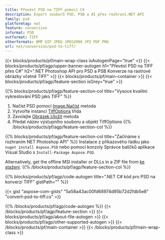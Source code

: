 ```yaml
---
title: Převést PSD na TIFF pomocí C#
description: Export souborů PSD, PSB a AI přes rozhraní.NET API
family: psd
platformtag: net
feature: conversion
informat: PSD
outformat: TIFF
otherformats: BMP GIF JPEG JPEG2000 JP2 PDF PNG
url: net/conversion/psd-to-tiff/
---
```


{{< blocks/products/pf/main-wrap-class isAutogenPage="true" >}}
{{< blocks/products/pf/agp/upper-banner-autogen h1="Převést PSD na TIFF přes C#" h2=".NET Photoshop API pro PSD a PSB Konverze na rastrové obrázky včetně TIFF" >}}
{{< blocks/products/pf/main-container >}}
{{< blocks/products/pf/agp/feature-section isGrey="true" >}}

{{% blocks/products/pf/agp/feature-section-col title="Vysoce kvalitní vykreslování PSD jako TIFF" %}}
1. Načíst PSD pomocí [Image.Načíst](https://apireference.aspose.com/psd/net/aspose.psd/image/methods/load/index) metoda
1. Vytvořte instanci [TiffOptions](https://apireference.aspose.com/psd/net/aspose.psd.imageoptions/tiffoptions) třída
1. Zavolejte [Obrázek.Uložit](https://apireference.aspose.com/psd/net/aspose.psd/image/methods/save/index) metoda
1. Předat název výstupního souboru a objekt TiffOptions
{{% /blocks/products/pf/agp/feature-section-col %}}

{{% blocks/products/pf/agp/feature-section-col title="Začínáme s rozhraním NET Photoshop API" %}}
Instalace z příkazového řádku jako ```nuget install Aspose.PSD``` nebo pomocí konzoly Správce balíčků aplikace Visual Studio s ```Install-Package Aspose.PSD```.

Alternatively, get the offline MSI installer or DLLs in a ZIP file from [ke stažení](https://releases.aspose.com/psd/net).
{{% /blocks/products/pf/agp/feature-section-col %}}

{{% blocks/products/pf/agp/code-autogen title=".NET C# kód pro PSD na konverzi TIFF" gistPath="" %}}

{{< gist "aspose-com-gists" "5a58a43ac00fd68974d95b72d2fdb5e8" "convert-psd-to-tiff.cs" >}}

{{% /blocks/products/pf/agp/code-autogen %}}
{{< /blocks/products/pf/agp/feature-section >}}
{{< blocks/products/pf/agp/about-file-autogen >}}
{{< blocks/products/pf/agp/other-supported-autogen >}}
{{< /blocks/products/pf/main-container >}}
{{< /blocks/products/pf/main-wrap-class >}}

